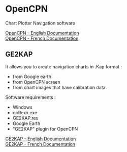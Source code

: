 OpenCPN
========
Chart Plotter Navigation software

[OpenCPN - English Documentation](https://opencpn.org/wiki/dokuwiki/doku.php?id=opencpn:opencpn_user_manual)  
[OpenCPN - French Documentation](http://opencpn.shoreline.fr/index.html)

## GE2KAP
It allows you to create navigation charts in .Kap format :
- from Google earth
- from OpenCPN screen
- from chart images that have calibration data.

Software requirements :
- Windows
- ooRexx.exe
- GE2KAP.rex
- Google Earth
- "GE2KAP" plugin for OpenCPN

[GE2KAP - English Documentation](http://www.shoreline.fr/PHiggins/GE2KAP/English/index.html)  
[GE2KAP - French Documentation](http://www.shoreline.fr/PHiggins/GE2KAP/Fran%C3%A7ais/index.html)
